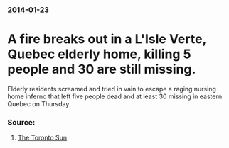 ### [2014-01-23](/news/2014/01/23/index.md)

# A fire breaks out in a L'Isle Verte, Quebec elderly home, killing 5 people and 30 are still missing. 

Elderly residents screamed and tried in vain to escape a raging nursing home inferno that left five people dead and at least 30 missing in eastern Quebec on Thursday.


### Source:

1. [The Toronto Sun](http://www.torontosun.com/2014/01/23/three-dead-30-missing-after-fire-at-quebec-seniors-home)
